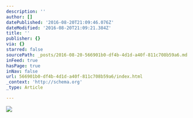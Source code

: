 ```yaml
---
description: ''
author: []
datePublished: '2016-08-20T21:09:46.076Z'
dateModified: '2016-08-20T21:09:21.384Z'
title: ''
publisher: {}
via: {}
starred: false
sourcePath: _posts/2016-08-20-566901b0-df4b-4d1d-a40f-811c708b59a6.md
inFeed: true
hasPage: true
inNav: false
url: 566901b0-df4b-4d1d-a40f-811c708b59a6/index.html
_context: 'http://schema.org'
_type: Article

---
```

![](https://the-grid-user-content.s3-us-west-2.amazonaws.com/a9995c53-7855-4dd8-b3c7-8509db0a44f7.jpg)